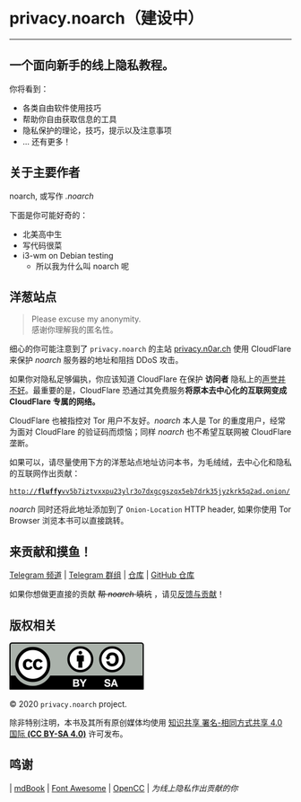 # privacy.noarch（建设中）

---

## 一个面向新手的线上隐私教程。

你将看到：
- 各类自由软件使用技巧
- 帮助你自由获取信息的工具
- 隐私保护的理论，技巧，提示以及注意事项
- ... 还有更多！

## 关于主要作者

noarch, 或写作 *.noarch*

下面是你可能好奇的：
- 北美高中生
- 写代码很菜
- i3-wm on Debian testing
	- 所以我为什么叫 noarch 呢

## 洋葱站点

> Please excuse my anonymity.  
> 感谢你理解我的匿名性。

细心的你可能注意到了 `privacy.noarch` 的主站 [privacy.n0ar.ch](https://privacy.n0ar.ch) 使用 CloudFlare 来保护 *noarch* 服务器的地址和阻挡 DDoS 攻击。

如果你对隐私足够偏执，你应该知道 CloudFlare 在保护 **访问者** 隐私上的[声誉并不好](https://github.com/privacytools/privacytools.io/issues/374#issuecomment-460077544)。最重要的是，CloudFlare 恐通过其免费服务**将原本去中心化的互联网变成 CloudFlare 专属的网络。**

CloudFlare 也被指控对 Tor 用户不友好。*noarch* 本人是 Tor 的重度用户，经常为面对 CloudFlare 的验证码而烦恼；同样 *noarch* 也不希望互联网被 CloudFlare 垄断。

如果可以，请尽量使用下方的洋葱站点地址访问本书，为毛绒绒，去中心化和隐私的互联网作出贡献：

<pre><code><a href="http://fluffyvv5b7iztvxxpu23ylr3o7dxgcgszqx5eb7drk35jyzkrk5q2ad.onion/">http://<strong>fluffy</strong>vv5b7iztvxxpu23ylr3o7dxgcgszqx5eb7drk35jyzkrk5q2ad.onion/</a></code></pre>

*noarch* 同时还将此地址添加到了 `Onion-Location` HTTP header, 如果你使用 Tor Browser 浏览本书可以直接跳转。

## 来贡献和摸鱼！

[<i class="fa fa-telegram" aria-hidden="true"></i> Telegram 频道](https://t.me/privacy_noarch) | [<i class="fa fa-telegram" aria-hidden="true"></i> Telegram 群组](https://t.me/chat_privacy_noarch) | [<i class="fa fa-git" aria-hidden="true"></i> 仓库](https://git.n0ar.ch/privacy) | [<i class="fa fa-github" aria-hidden="true"></i> GitHub 仓库](https://github.com/noarchwastaken/privacy)

如果你想做更直接的贡献 ~~帮 *noarch* 填坑~~ ，请见[反馈与贡献](CONTRIBUTING.md)！

## 版权相关

![CC BY-SA](images/by-sa.svg)

© 2020 `privacy.noarch` project.

除非特别注明，本书及其所有原创媒体均使用 [知识共享 署名-相同方式共享 4.0 国际 **(CC BY-SA 4.0)**](https://creativecommons.org/licenses/by-sa/4.0/legalcode.zh-Hans) 许可发布。

## 鸣谢

[<i class="fa fa-git" aria-hidden="true"></i>](https://git-scm.com/) | [<i class="fa fa-book" aria-hidden="true"></i> mdBook](https://github.com/rust-lang/mdBook) | [<i class="fa fa-font-awesome" aria-hidden="true"></i> Font Awesome](https://fontawesome.com/) | [OpenCC](https://github.com/BYVoid/OpenCC) | *为线上隐私作出贡献的你*
